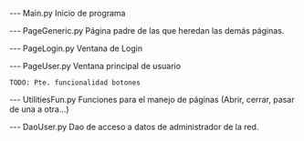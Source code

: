 
--- Main.py
    Inicio de programa
    
--- PageGeneric.py
    Página padre de las que heredan las demás páginas.

--- PageLogin.py
    Ventana de Login

--- PageUser.py
    Ventana principal de usuario
    
    TODO: Pte. funcionalidad botones

--- UtilitiesFun.py
    Funciones para el manejo de páginas (Abrir, cerrar, pasar de una a otra...)
    
--- DaoUser.py
    Dao de acceso a datos de administrador de la red.
